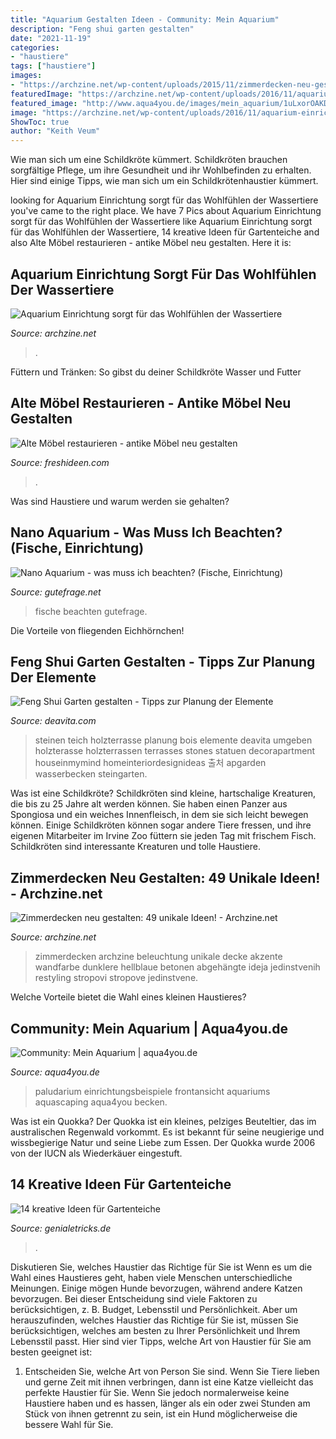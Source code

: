 ```yaml
---
title: "Aquarium Gestalten Ideen - Community: Mein Aquarium"
description: "Feng shui garten gestalten"
date: "2021-11-19"
categories:
- "haustiere"
tags: ["haustiere"]
images:
- "https://archzine.net/wp-content/uploads/2015/11/zimmerdecken-neu-gestalten-modernes-schlafzimmer.jpg"
featuredImage: "https://archzine.net/wp-content/uploads/2016/11/aquarium-einrichtung-mit-steinen-sand-und-ästen-aquarium-licht-aquarium-gestalten-1.jpg"
featured_image: "http://www.aqua4you.de/images/mein_aquarium/1uLxorOAKDVC.jpg"
image: "https://archzine.net/wp-content/uploads/2016/11/aquarium-einrichtung-mit-steinen-sand-und-ästen-aquarium-licht-aquarium-gestalten-1.jpg"
ShowToc: true
author: "Keith Veum"
---
```



Wie man sich um eine Schildkröte kümmert.
Schildkröten brauchen sorgfältige Pflege, um ihre Gesundheit und ihr Wohlbefinden zu erhalten. Hier sind einige Tipps, wie man sich um ein Schildkrötenhaustier kümmert.

	

		
looking for Aquarium Einrichtung sorgt für das Wohlfühlen der Wassertiere you've came to the right place. We have 7 Pics about Aquarium Einrichtung sorgt für das Wohlfühlen der Wassertiere like Aquarium Einrichtung sorgt für das Wohlfühlen der Wassertiere, 14 kreative Ideen für Gartenteiche and also Alte Möbel restaurieren - antike Möbel neu gestalten. Here it is:
		
    
## Aquarium Einrichtung Sorgt Für Das Wohlfühlen Der Wassertiere

<img loading=lazy src="https://archzine.net/wp-content/uploads/2016/11/aquarium-einrichtung-mit-steinen-sand-und-ästen-aquarium-licht-aquarium-gestalten-1.jpg" onerror="this.onerror=null;this.src='https://tse2.mm.bing.net/th?id=OIP.Nr3S3Ea2xvLmKd7CFuBw5wHaDu&amp;pid=15.1';" alt="Aquarium Einrichtung sorgt für das Wohlfühlen der Wassertiere">

_Source: archzine.net_

>. 

	

Füttern und Tränken: So gibst du deiner Schildkröte Wasser und Futter

    
## Alte Möbel Restaurieren - Antike Möbel Neu Gestalten

<img loading=lazy src="https://freshideen.com/wp-content/uploads/2014/12/Möbel-restaurieren-antike-polstermöbel-holz-sideboard.jpg" onerror="this.onerror=null;this.src='https://tse4.mm.bing.net/th?id=OIP.bEr1v91tQLMd8Wd15j1J8gDgEs&amp;pid=15.1';" alt="Alte Möbel restaurieren - antike Möbel neu gestalten">

_Source: freshideen.com_

>. 

	

Was sind Haustiere und warum werden sie gehalten?

    
## Nano Aquarium - Was Muss Ich Beachten? (Fische, Einrichtung)

<img loading=lazy src="https://images.gutefrage.net/media/fragen/bilder/nano-aquarium---was-muss-ich-beachten-/0_original.jpg?v=1436948286000" onerror="this.onerror=null;this.src='https://tse3.mm.bing.net/th?id=OIP.D8wAnS4VhOtFkC2CZMTHWwAAAA&amp;pid=15.1';" alt="Nano Aquarium - was muss ich beachten? (Fische, Einrichtung)">

_Source: gutefrage.net_

>fische beachten gutefrage. 

	

Die Vorteile von fliegenden Eichhörnchen!

    
## Feng Shui Garten Gestalten - Tipps Zur Planung Der Elemente

<img loading=lazy src="https://deavita.com/wp-content/uploads/2015/01/feng-shui-garten-gestalten-holz-terrasse-mini-teich-steine-umgeben.jpg" onerror="this.onerror=null;this.src='https://tse3.mm.bing.net/th?id=OIP.GtzDBijaprUcbKDBIj_jKQHaFj&amp;pid=15.1';" alt="Feng Shui Garten gestalten - Tipps zur Planung der Elemente">

_Source: deavita.com_

>steinen teich holzterrasse planung bois elemente deavita umgeben holzterasse holzterrassen terrasses stones statuen decorapartment houseinmymind homeinteriordesignideas 출처 apgarden wasserbecken steingarten. 

	

Was ist eine Schildkröte?
Schildkröten sind kleine, hartschalige Kreaturen, die bis zu 25 Jahre alt werden können. Sie haben einen Panzer aus Spongiosa und ein weiches Innenfleisch, in dem sie sich leicht bewegen können. Einige Schildkröten können sogar andere Tiere fressen, und ihre eigenen Mitarbeiter im Irvine Zoo füttern sie jeden Tag mit frischem Fisch. Schildkröten sind interessante Kreaturen und tolle Haustiere.

    
## Zimmerdecken Neu Gestalten: 49 Unikale Ideen! - Archzine.net

<img loading=lazy src="https://archzine.net/wp-content/uploads/2015/11/zimmerdecken-neu-gestalten-modernes-schlafzimmer.jpg" onerror="this.onerror=null;this.src='https://tse4.mm.bing.net/th?id=OIP.fgSM96G5mcK9zxm5JNh7WwHaFj&amp;pid=15.1';" alt="Zimmerdecken neu gestalten: 49 unikale Ideen! - Archzine.net">

_Source: archzine.net_

>zimmerdecken archzine beleuchtung unikale decke akzente wandfarbe dunklere hellblaue betonen abgehängte ideja jedinstvenih restyling stropovi stropove jedinstvene. 

	

Welche Vorteile bietet die Wahl eines kleinen Haustieres?

    
## Community: Mein Aquarium | Aqua4you.de

<img loading=lazy src="http://www.aqua4you.de/images/mein_aquarium/1uLxorOAKDVC.jpg" onerror="this.onerror=null;this.src='https://tse2.mm.bing.net/th?id=OIP.bhd0wAd8sb5sD7fC4D2ebQHaFj&amp;pid=15.1';" alt="Community: Mein Aquarium | aqua4you.de">

_Source: aqua4you.de_

>paludarium einrichtungsbeispiele frontansicht aquariums aquascaping aqua4you becken. 

	

Was ist ein Quokka?
Der Quokka ist ein kleines, pelziges Beuteltier, das im australischen Regenwald vorkommt. Es ist bekannt für seine neugierige und wissbegierige Natur und seine Liebe zum Essen. Der Quokka wurde 2006 von der IUCN als Wiederkäuer eingestuft.

    
## 14 Kreative Ideen Für Gartenteiche

<img loading=lazy src="https://files.heftigcdn.com/wp-content/uploads/2020/03/b358b22e56a04f1d59877a52a25d28b3.png" onerror="this.onerror=null;this.src='https://tse2.mm.bing.net/th?id=OIP.9zknLfhmr5XuTxw2GYtO3AHaD4&amp;pid=15.1';" alt="14 kreative Ideen für Gartenteiche">

_Source: genialetricks.de_

>. 

	

Diskutieren Sie, welches Haustier das Richtige für Sie ist
Wenn es um die Wahl eines Haustieres geht, haben viele Menschen unterschiedliche Meinungen. Einige mögen Hunde bevorzugen, während andere Katzen bevorzugen. Bei dieser Entscheidung sind viele Faktoren zu berücksichtigen, z. B. Budget, Lebensstil und Persönlichkeit. Aber um herauszufinden, welches Haustier das Richtige für Sie ist, müssen Sie berücksichtigen, welches am besten zu Ihrer Persönlichkeit und Ihrem Lebensstil passt. Hier sind vier Tipps, welche Art von Haustier für Sie am besten geeignet ist:
1) Entscheiden Sie, welche Art von Person Sie sind. Wenn Sie Tiere lieben und gerne Zeit mit ihnen verbringen, dann ist eine Katze vielleicht das perfekte Haustier für Sie. Wenn Sie jedoch normalerweise keine Haustiere haben und es hassen, länger als ein oder zwei Stunden am Stück von ihnen getrennt zu sein, ist ein Hund möglicherweise die bessere Wahl für Sie.

